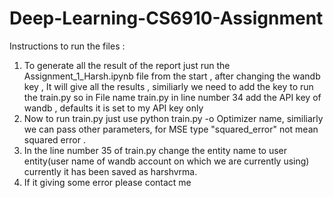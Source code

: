 # Deep-Learning-CS6910-Assignment 

Instructions to run the files :
1. To generate all the result of the report just run the Assignment_1_Harsh.ipynb file from the start , after changing the wandb key , It will give all the results ,
    similiarly we need to add the key to run the train.py so in File name train.py in line number 34 add the API key of wandb , defaults it is set to my API key only
2. Now to run train.py just use python train.py -o Optimizer name, similiarly we can pass other parameters, for MSE type "squared_error" not mean squared error .
3. In the line number 35 of train.py change the entity name to user entity(user name of wandb account on which we are currently using) 
   currently it has been saved as harshvrma.
4. If it giving some error please contact me
